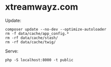 # xtreamwayz.com

Update:

    composer update --no-dev --optimize-autoloader
    rm -f data/cache/app_config.*
    rm -rf data/cache/stash/
    rm -rf data/cache/twig/

Serve:

    php -S localhost:8000 -t public

